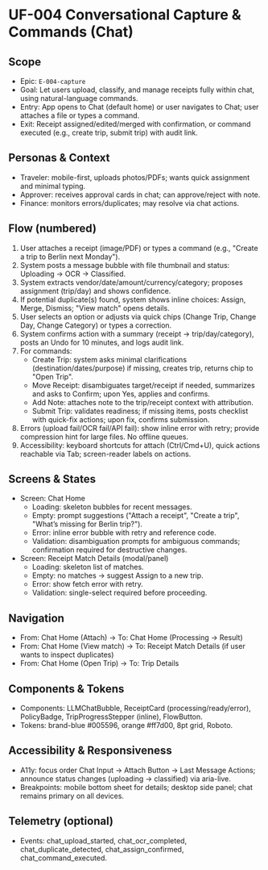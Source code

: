 # UF-004 Conversational Capture & Commands (Chat)

## Scope
- Epic: `E-004-capture`
- Goal: Let users upload, classify, and manage receipts fully within chat, using natural-language commands.
- Entry: App opens to Chat (default home) or user navigates to Chat; user attaches a file or types a command.
- Exit: Receipt assigned/edited/merged with confirmation, or command executed (e.g., create trip, submit trip) with audit link.

## Personas & Context
- Traveler: mobile-first, uploads photos/PDFs; wants quick assignment and minimal typing.
- Approver: receives approval cards in chat; can approve/reject with note.
- Finance: monitors errors/duplicates; may resolve via chat actions.

## Flow (numbered)
1) User attaches a receipt (image/PDF) or types a command (e.g., "Create a trip to Berlin next Monday").
2) System posts a message bubble with file thumbnail and status: Uploading → OCR → Classified.
3) System extracts vendor/date/amount/currency/category; proposes assignment (trip/day) and shows confidence.
4) If potential duplicate(s) found, system shows inline choices: Assign, Merge, Dismiss; "View match" opens details.
5) User selects an option or adjusts via quick chips (Change Trip, Change Day, Change Category) or types a correction.
6) System confirms action with a summary (receipt → trip/day/category), posts an Undo for 10 minutes, and logs audit link.
7) For commands:
   - Create Trip: system asks minimal clarifications (destination/dates/purpose) if missing, creates trip, returns chip to "Open Trip".
   - Move Receipt: disambiguates target/receipt if needed, summarizes and asks to Confirm; upon Yes, applies and confirms.
   - Add Note: attaches note to the trip/receipt context with attribution.
   - Submit Trip: validates readiness; if missing items, posts checklist with quick-fix actions; upon fix, confirms submission.
8) Errors (upload fail/OCR fail/API fail): show inline error with retry; provide compression hint for large files. No offline queues.
9) Accessibility: keyboard shortcuts for attach (Ctrl/Cmd+U), quick actions reachable via Tab; screen-reader labels on actions.

## Screens & States
- Screen: Chat Home
  - Loading: skeleton bubbles for recent messages.
  - Empty: prompt suggestions ("Attach a receipt", "Create a trip", "What’s missing for Berlin trip?").
  - Error: inline error bubble with retry and reference code.
  - Validation: disambiguation prompts for ambiguous commands; confirmation required for destructive changes.
- Screen: Receipt Match Details (modal/panel)
  - Loading: skeleton list of matches.
  - Empty: no matches → suggest Assign to a new trip.
  - Error: show fetch error with retry.
  - Validation: single-select required before proceeding.

## Navigation
- From: Chat Home (Attach) → To: Chat Home (Processing → Result)
- From: Chat Home (View match) → To: Receipt Match Details (if user wants to inspect duplicates)
- From: Chat Home (Open Trip) → To: Trip Details

## Components & Tokens
- Components: LLMChatBubble, ReceiptCard (processing/ready/error), PolicyBadge, TripProgressStepper (inline), FlowButton.
- Tokens: brand-blue #005596, orange #ff7d00, 8pt grid, Roboto.

## Accessibility & Responsiveness
- A11y: focus order Chat Input → Attach Button → Last Message Actions; announce status changes (uploading → classified) via aria-live.
- Breakpoints: mobile bottom sheet for details; desktop side panel; chat remains primary on all devices.

## Telemetry (optional)
- Events: chat_upload_started, chat_ocr_completed, chat_duplicate_detected, chat_assign_confirmed, chat_command_executed.
